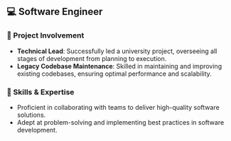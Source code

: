 ## 💻 Software Engineer

### 📌 Project Involvement
- **Technical Lead**: Successfully led a university project, overseeing all stages of development from planning to execution.
- **Legacy Codebase Maintenance**: Skilled in maintaining and improving existing codebases, ensuring optimal performance and scalability.

### 🚀 Skills & Expertise
- Proficient in collaborating with teams to deliver high-quality software solutions.
- Adept at problem-solving and implementing best practices in software development.

